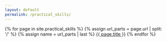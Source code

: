 ```yaml
---
layout: default
permalink: /practical_skills/
---
```

{% for page in site.practical_skills %}
{% assign url_parts = page.url | split: '/' %}
{% assign name = url_parts | last %}
<a class="page-link" href="{{ page.url | relative_url }}">{{ page.title }}</a>
{% endfor %}